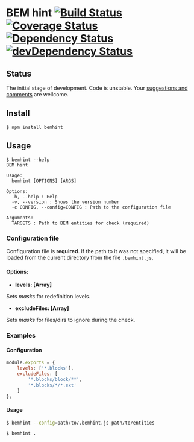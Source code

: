 # BEM hint [![Build Status](https://travis-ci.org/eGavr/bemhint.svg)](https://travis-ci.org/eGavr/bemhint) [![Coverage Status](https://img.shields.io/coveralls/eGavr/bemhint.svg)](https://coveralls.io/r/eGavr/bemhint?branch=master) [![Dependency Status](https://david-dm.org/eGavr/bemhint.svg)](https://david-dm.org/eGavr/bemhint) [![devDependency Status](https://david-dm.org/eGavr/bemhint/dev-status.svg)](https://david-dm.org/eGavr/bemhint#info=devDependencies)

## Status

The initial stage of development. Code is unstable. Your [suggestions and comments](https://github.com/eGavr/bemhint/issues/new) are wellcome.

## Install

```
$ npm install bemhint
```

## Usage

```
$ bemhint --help
BEM hint

Usage:
  bemhint [OPTIONS] [ARGS]

Options:
  -h, --help : Help
  -v, --version : Shows the version number
  -c CONFIG, --config=CONFIG : Path to the configuration file

Arguments:
  TARGETS : Path to BEM entities for check (required)
```

### Configuration file

Configuration file is **required**. If the path to it was not specified, it will be loaded from the current directory from the file `.bemhint.js`.

#### Options:

* **levels: [Array]**

Sets _masks_ for redefinition levels.

* **excludeFiles: [Array]**

Sets _masks_ for files/dirs to ignore during the check.


### Examples

#### Configuration

```js
module.exports = {
    levels: ['*.blocks'],
    excludeFiles: [
        '*.blocks/block/**',
        '*.blocks/*/*.ext'
    ]
};
```

#### Usage

```bash
$ bemhint --config=path/to/.bemhint.js path/to/entities

$ bemhint .
```
